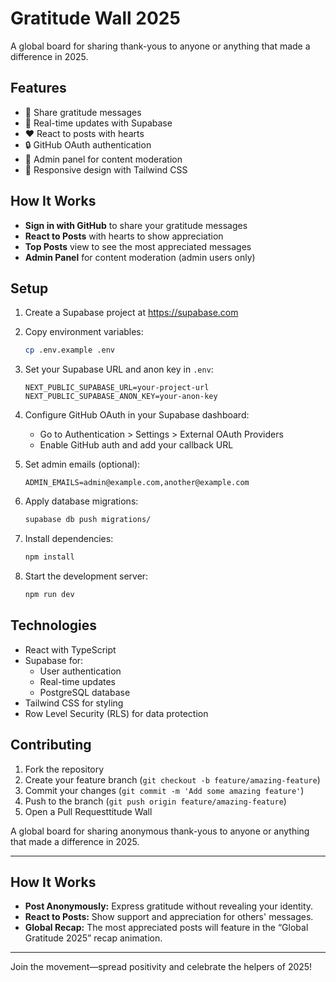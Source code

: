 # Gratitude Wall 2025

A global board for sharing thank-yous to anyone or anything that made a difference in 2025.

## Features

- 🎯 Share gratitude messages
- 🔄 Real-time updates with Supabase
- ❤️ React to posts with hearts
- 🔒 GitHub OAuth authentication
- 👑 Admin panel for content moderation
- 📱 Responsive design with Tailwind CSS

## How It Works

- **Sign in with GitHub** to share your gratitude messages
- **React to Posts** with hearts to show appreciation
- **Top Posts** view to see the most appreciated messages
- **Admin Panel** for content moderation (admin users only)

## Setup

1. Create a Supabase project at https://supabase.com

2. Copy environment variables:
   ```bash
   cp .env.example .env
   ```

3. Set your Supabase URL and anon key in `.env`:
   ```
   NEXT_PUBLIC_SUPABASE_URL=your-project-url
   NEXT_PUBLIC_SUPABASE_ANON_KEY=your-anon-key
   ```

4. Configure GitHub OAuth in your Supabase dashboard:
   - Go to Authentication > Settings > External OAuth Providers
   - Enable GitHub auth and add your callback URL

5. Set admin emails (optional):
   ```
   ADMIN_EMAILS=admin@example.com,another@example.com
   ```

6. Apply database migrations:
   ```bash
   supabase db push migrations/
   ```

7. Install dependencies:
   ```bash
   npm install
   ```

8. Start the development server:
   ```bash
   npm run dev
   ```

## Technologies

- React with TypeScript
- Supabase for:
  - User authentication
  - Real-time updates
  - PostgreSQL database
- Tailwind CSS for styling
- Row Level Security (RLS) for data protection

## Contributing

1. Fork the repository
2. Create your feature branch (`git checkout -b feature/amazing-feature`)
3. Commit your changes (`git commit -m 'Add some amazing feature'`)
4. Push to the branch (`git push origin feature/amazing-feature`)
5. Open a Pull Requesttitude Wall

A global board for sharing anonymous thank-yous to anyone or anything that made a difference in 2025.

---

## How It Works

- **Post Anonymously:** Express gratitude without revealing your identity.
- **React to Posts:** Show support and appreciation for others' messages.
- **Global Recap:** The most appreciated posts will feature in the “Global Gratitude 2025” recap animation.

---

Join the movement—spread positivity and celebrate the helpers of 2025!